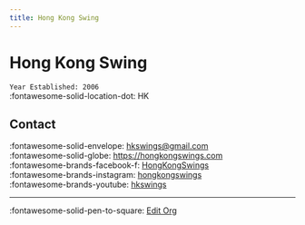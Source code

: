 ```yaml
---
title: Hong Kong Swing
---
```


# Hong Kong Swing

`Year Established: 2006`  
:fontawesome-solid-location-dot: HK  


## Contact

:fontawesome-solid-envelope: <hkswings@gmail.com>  
:fontawesome-solid-globe: <https://hongkongswings.com>  
:fontawesome-brands-facebook-f: [HongKongSwings](https://www.facebook.com/HongKongSwings)  
:fontawesome-brands-instagram: [hongkongswings](http://instagram.com/hongkongswings)  
:fontawesome-brands-youtube: [hkswings](https://youtube.com/hkswings)  

---

:fontawesome-solid-pen-to-square: [Edit Org](https://github.com/swingdance/orgs/issues/new?assignees=&labels=update+org&projects=&template=03-update_entity.yml&title=Update%20Org%3A%20zh_HK%20%E2%80%A2%20Hong%20Kong%20Swing&region=zh_HK&id=hong-kong-swing&name=Hong%20Kong%20Swing)
